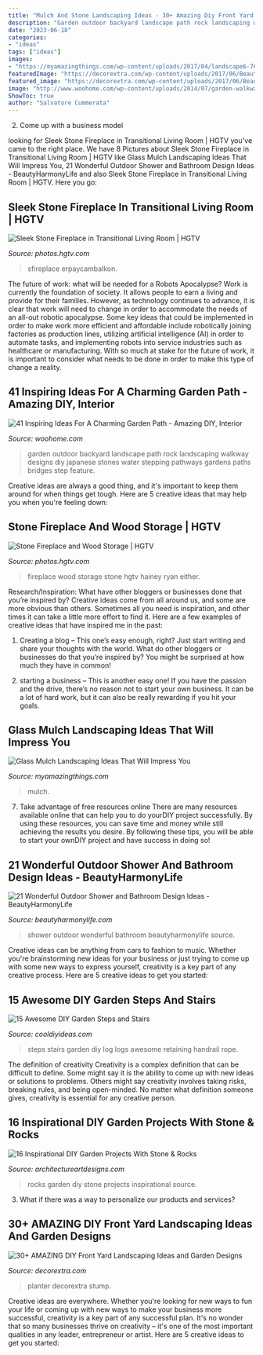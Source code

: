 ```yaml
---
title: "Mulch And Stone Landscaping Ideas - 30+ Amazing Diy Front Yard Landscaping Ideas And Garden Designs"
description: "Garden outdoor backyard landscape path rock landscaping walkway designs diy japanese stones water stepping pathways gardens paths bridges step feature"
date: "2023-06-18"
categories:
- "ideas"
tags: ["ideas"]
images:
- "https://myamazingthings.com/wp-content/uploads/2017/04/landscape6-768x1024.jpg"
featuredImage: "https://decorextra.com/wp-content/uploads/2017/06/Beautiful-Landscaping-Front-Yard-Landscaping-Ideas-and-projects.jpg"
featured_image: "https://decorextra.com/wp-content/uploads/2017/06/Beautiful-Landscaping-Front-Yard-Landscaping-Ideas-and-projects.jpg"
image: "http://www.woohome.com/wp-content/uploads/2014/07/garden-walkway-ideas-33.jpg"
ShowToc: true
author: "Salvatore Cummerata"
---
```



2. Come up with a business model

	

		
looking for Sleek Stone Fireplace in Transitional Living Room | HGTV you've came to the right place. We have 8 Pictures about Sleek Stone Fireplace in Transitional Living Room | HGTV like Glass Mulch Landscaping Ideas That Will Impress You, 21 Wonderful Outdoor Shower and Bathroom Design Ideas - BeautyHarmonyLife and also Sleek Stone Fireplace in Transitional Living Room | HGTV. Here you go:
		
    
## Sleek Stone Fireplace In Transitional Living Room | HGTV

<img loading=lazy src="https://hgtvhome.sndimg.com/content/dam/images/hgtv/fullset/2012/9/26/1/BP_HBUSE-108_Living-Room-After-14_s3x4.jpg.rend.hgtvcom.966.1288.suffix/1400976980903.jpeg" onerror="this.onerror=null;this.src='https://tse1.mm.bing.net/th?id=OIP.NRaWFJ5TEWkOfG6GVqzS3gHaJ4&amp;pid=15.1';" alt="Sleek Stone Fireplace in Transitional Living Room | HGTV">

_Source: photos.hgtv.com_

>sfireplace erpaycambalkon. 

	

The future of work: what will be needed for a Robots Apocalypse?
Work is currently the foundation of society. It allows people to earn a living and provide for their families. However, as technology continues to advance, it is clear that work will need to change in order to accommodate the needs of an all-out robotic apocalypse. Some key ideas that could be implemented in order to make work more efficient and affordable include robotically joining factories as production lines, utilizing artificial intelligence (AI) in order to automate tasks, and implementing robots into service industries such as healthcare or manufacturing. With so much at stake for the future of work, it is important to consider what needs to be done in order to make this type of change a reality.

    
## 41 Inspiring Ideas For A Charming Garden Path - Amazing DIY, Interior

<img loading=lazy src="http://www.woohome.com/wp-content/uploads/2014/07/garden-walkway-ideas-33.jpg" onerror="this.onerror=null;this.src='https://tse3.mm.bing.net/th?id=OIP.n-OLG910pYqGDAq3mIBqewHaJR&amp;pid=15.1';" alt="41 Inspiring Ideas For A Charming Garden Path - Amazing DIY, Interior">

_Source: woohome.com_

>garden outdoor backyard landscape path rock landscaping walkway designs diy japanese stones water stepping pathways gardens paths bridges step feature. 

	

Creative ideas are always a good thing, and it's important to keep them around for when things get tough. Here are 5 creative ideas that may help you when you're feeling down: 

    
## Stone Fireplace And Wood Storage | HGTV

<img loading=lazy src="https://hgtvhome.sndimg.com/content/dam/images/hgtv/fullset/2019/12/5/0/IO_Amy-Carman-Design_Waterford_5.jpg.rend.hgtvcom.966.1449.suffix/1575560211459.jpeg" onerror="this.onerror=null;this.src='https://tse3.mm.bing.net/th?id=OIP.5wCt5M2-F15NG9WmtohurgHaLG&amp;pid=15.1';" alt="Stone Fireplace and Wood Storage | HGTV">

_Source: photos.hgtv.com_

>fireplace wood storage stone hgtv hainey ryan either. 

	

Research/Inspiration: What have other bloggers or businesses done that you’re inspired by?
Creative ideas come from all around us, and some are more obvious than others. Sometimes all you need is inspiration, and other times it can take a little more effort to find it. Here are a few examples of creative ideas that have inspired me in the past: 
1. Creating a blog – This one’s easy enough, right? Just start writing and share your thoughts with the world. What do other bloggers or businesses do that you’re inspired by? You might be surprised at how much they have in common! 

2. starting a business – This is another easy one! If you have the passion and the drive, there’s no reason not to start your own business. It can be a lot of hard work, but it can also be really rewarding if you hit your goals.

    
## Glass Mulch Landscaping Ideas That Will Impress You

<img loading=lazy src="https://myamazingthings.com/wp-content/uploads/2017/04/landscape6-768x1024.jpg" onerror="this.onerror=null;this.src='https://tse3.mm.bing.net/th?id=OIP.MoJtwh-F3Q2AYwpwJrtyWgHaJ4&amp;pid=15.1';" alt="Glass Mulch Landscaping Ideas That Will Impress You">

_Source: myamazingthings.com_

>mulch. 

	

7) Take advantage of free resources online
There are many resources available online that can help you to do yourDIY project successfully. By using these resources, you can save time and money while still achieving the results you desire. By following these tips, you will be able to start your ownDIY project and have success in doing so!

    
## 21 Wonderful Outdoor Shower And Bathroom Design Ideas - BeautyHarmonyLife

<img loading=lazy src="https://beautyharmonylife.com/wp-content/uploads/2013/10/4f4b317fb94ab.jpg" onerror="this.onerror=null;this.src='https://tse3.mm.bing.net/th?id=OIP.hkbEkrtD6laufFW0J3wJYQHaLI&amp;pid=15.1';" alt="21 Wonderful Outdoor Shower and Bathroom Design Ideas - BeautyHarmonyLife">

_Source: beautyharmonylife.com_

>shower outdoor wonderful bathroom beautyharmonylife source. 

	

Creative ideas can be anything from cars to fashion to music. Whether you're brainstorming new ideas for your business or just trying to come up with some new ways to express yourself, creativity is a key part of any creative process. Here are 5 creative ideas to get you started:

    
## 15 Awesome DIY Garden Steps And Stairs

<img loading=lazy src="http://cooldiyideas.com/wp-content/uploads/2015/07/log-steps.jpg" onerror="this.onerror=null;this.src='https://tse1.mm.bing.net/th?id=OIP.EPXdAepciv0dLsGo8-OW0wAAAA&amp;pid=15.1';" alt="15 Awesome DIY Garden Steps and Stairs">

_Source: cooldiyideas.com_

>steps stairs garden diy log logs awesome retaining handrail rope. 

	

The definition of creativity
Creativity is a complex definition that can be difficult to define. Some might say it is the ability to come up with new ideas or solutions to problems. Others might say creativity involves taking risks, breaking rules, and being open-minded. No matter what definition someone gives, creativity is essential for any creative person.

    
## 16 Inspirational DIY Garden Projects With Stone &amp; Rocks

<img loading=lazy src="https://www.architectureartdesigns.com/wp-content/uploads/2015/05/644.jpg" onerror="this.onerror=null;this.src='https://tse3.mm.bing.net/th?id=OIP.xfHFhsN9XWAYxkq_QKks4gHaF0&amp;pid=15.1';" alt="16 Inspirational DIY Garden Projects With Stone &amp; Rocks">

_Source: architectureartdesigns.com_

>rocks garden diy stone projects inspirational source. 

	

3. What if there was a way to personalize our products and services?

    
## 30+ AMAZING DIY Front Yard Landscaping Ideas And Garden Designs

<img loading=lazy src="https://decorextra.com/wp-content/uploads/2017/06/Beautiful-Landscaping-Front-Yard-Landscaping-Ideas-and-projects.jpg" onerror="this.onerror=null;this.src='https://tse3.mm.bing.net/th?id=OIP.w6qVqn4k2tcCK6XJJGt72gHaLG&amp;pid=15.1';" alt="30+ AMAZING DIY Front Yard Landscaping Ideas and Garden Designs">

_Source: decorextra.com_

>planter decorextra stump. 

	

Creative ideas are everywhere. Whether you're looking for new ways to fun your life or coming up with new ways to make your business more successful, creativity is a key part of any successful plan. It's no wonder that so many businesses thrive on creativity – it's one of the most important qualities in any leader, entrepreneur or artist. Here are 5 creative ideas to get you started: 

